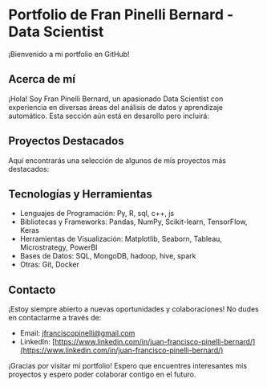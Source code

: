 # Portfolio de Fran Pinelli Bernard - Data Scientist

¡Bienvenido a mi portfolio en GitHub!

## Acerca de mí

¡Hola! Soy Fran Pinelli Bernard, un apasionado Data Scientist con experiencia en diversas áreas del análisis de datos y aprendizaje automático. 
Esta sección aún está en desarollo pero incluirá:

## Proyectos Destacados

Aquí encontrarás una selección de algunos de mis proyectos más destacados:

## Tecnologías y Herramientas

- Lenguajes de Programación: Py, R, sql, c++, js
- Bibliotecas y Frameworks: Pandas, NumPy, Scikit-learn, TensorFlow, Keras
- Herramientas de Visualización: Matplotlib, Seaborn, Tableau, Microstrategy, PowerBI
- Bases de Datos: SQL, MongoDB, hadoop, hive, spark
- Otras: Git, Docker

## Contacto

¡Estoy siempre abierto a nuevas oportunidades y colaboraciones! No dudes en contactarme a través de:

- Email: [jfranciscopinelli@gmail.com](mailto:jfranciscopinelli@gmail.com)
- LinkedIn: [https://www.linkedin.com/in/juan-francisco-pinelli-bernard/](https://www.linkedin.com/in/juan-francisco-pinelli-bernard/)


¡Gracias por visitar mi portfolio! Espero que encuentres interesantes mis proyectos y espero poder colaborar contigo en el futuro.

